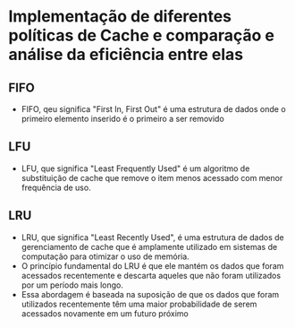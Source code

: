 # Implementação de diferentes políticas de Cache e comparação e análise da eficiência entre elas

## FIFO
- FIFO, qeu significa "First In, First Out" é uma estrutura de dados onde o primeiro elemento inserido é o primeiro a ser removido

## LFU
- LFU, que significa "Least Frequently Used" é um algoritmo de substituição de cache que remove o item menos acessado com menor frequência de uso.

## LRU
- LRU, que significa "Least Recently Used", é uma estrutura de dados de gerenciamento de cache que é amplamente utilizado em sistemas de computação para otimizar o uso de memória. 
- O princípio fundamental do LRU é que ele mantém os dados que foram acessados recentemente e descarta aqueles que não foram utilizados por um período mais longo.
- Essa abordagem é baseada na suposição de que os dados que foram utilizados recentemente têm uma maior probabilidade de serem acessados novamente em um futuro próximo
